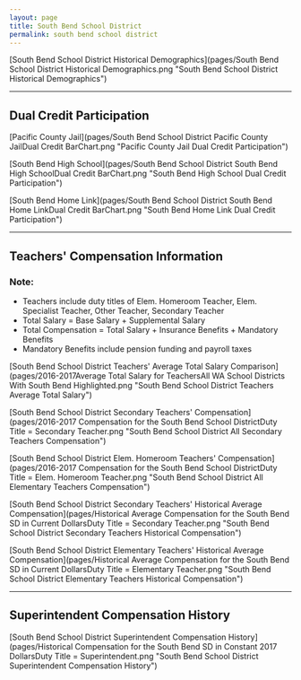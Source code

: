 ```yaml
---
layout: page
title: South Bend School District
permalink: south bend school district
---
```



[South Bend School District Historical Demographics](pages/South Bend School District Historical Demographics.png "South Bend School District Historical Demographics")

___

## Dual Credit Participation

[Pacific County Jail](pages/South Bend School District Pacific County JailDual Credit BarChart.png "Pacific County Jail Dual Credit Participation")

[South Bend High School](pages/South Bend School District South Bend High SchoolDual Credit BarChart.png "South Bend High School Dual Credit Participation")

[South Bend Home Link](pages/South Bend School District South Bend Home LinkDual Credit BarChart.png "South Bend Home Link Dual Credit Participation")


___

## Teachers' Compensation Information
### Note:
- Teachers include duty titles of Elem. Homeroom Teacher, Elem. Specialist Teacher, Other Teacher, Secondary Teacher
- Total Salary = Base Salary + Supplemental Salary
- Total Compensation = Total Salary + Insurance Benefits + Mandatory Benefits
- Mandatory Benefits include pension funding and payroll taxes

[South Bend School District Teachers' Average Total Salary Comparison](pages/2016-2017Average Total Salary for TeachersAll WA School Districts With South Bend Highlighted.png "South Bend School District Teachers Average Total Salary")

[South Bend School District Secondary Teachers' Compensation](pages/2016-2017 Compensation for the South Bend School DistrictDuty Title = Secondary Teacher.png "South Bend School District All Secondary Teachers Compensation")

[South Bend School District Elem. Homeroom Teachers' Compensation](pages/2016-2017 Compensation for the South Bend School DistrictDuty Title = Elem. Homeroom Teacher.png "South Bend School District All Elementary Teachers Compensation")

[South Bend School District Secondary Teachers' Historical Average Compensation](pages/Historical Average Compensation for the South Bend SD in Current DollarsDuty Title = Secondary Teacher.png "South Bend School District Secondary Teachers Historical Compensation")

[South Bend School District Elementary Teachers' Historical Average Compensation](pages/Historical Average Compensation for the South Bend SD in Current DollarsDuty Title = Elementary Teacher.png "South Bend School District Elementary Teachers Historical Compensation")


___

## Superintendent Compensation History

[South Bend School District Superintendent Compensation History](pages/Historical Compensation for the South Bend SD in Constant 2017 DollarsDuty Title = Superintendent.png "South Bend School District Superintendent Compensation History")

